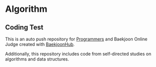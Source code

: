 # Algorithm
## Coding Test
This is an auto push repository for [Programmers](https://school.programmers.co.kr/) and Baekjoon Online Judge created with [BaekjoonHub](https://github.com/BaekjoonHub/BaekjoonHub).

Additionally, this repository includes code from self-directed studies on algorithms and data structures.
